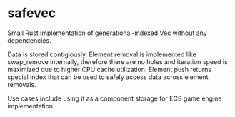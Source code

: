 # safevec

Small Rust implementation of generational-indexed Vec without any dependencies.

Data is stored contigiously.
Element removal is implemented like swap_remove internally, therefore there are no holes and iteration speed is maximized due to higher CPU cache utilization.
Element push returns special index that can be used to safely access data across element removals.

Use cases include using it as a component storage for ECS game engine implementation.
